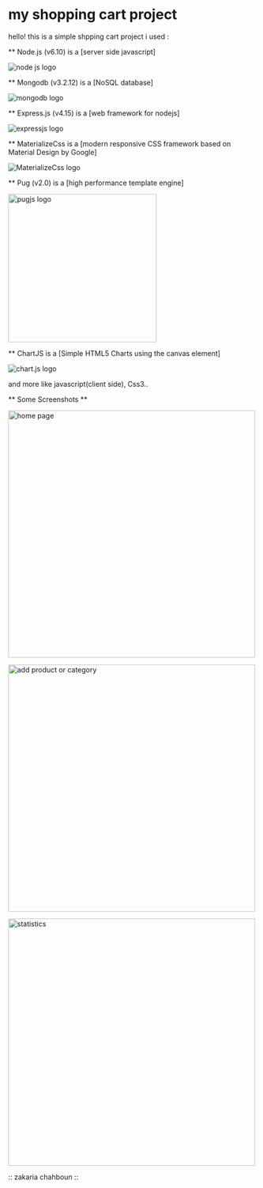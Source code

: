 # my shopping cart project

hello! this is a simple shpping cart project
i used :

** Node.js (v6.10) is a [server side javascript]

![node js logo](https://www.compteepargneco2.com/wp-content/uploads/2015/06/prize-node.js_.png)

** Mongodb (v3.2.12) is a [NoSQL database]

![mongodb logo](http://www.lafabriquedecode.com/blog/wp-content/uploads/2013/04/mongo_logo.png)

** Express.js (v4.15) is a [web framework for nodejs]

![expressjs logo](http://madisonabshire.com/img/tech-svg/Express.png)

** MaterializeCss is a [modern responsive CSS framework based on Material Design by Google]

![MaterializeCss logo](http://jugid.fr/wp-content/uploads/2016/03/materialize-logo.png)

** Pug (v2.0) is a [high performance template engine]

<img src='https://cdn.rawgit.com/pugjs/pug-logo/eec436cee8fd9d1726d7839cbe99d1f694692c0c/SVG/pug-final-logo-_-colour-128.svg' width='300px' alt='pugjs logo'/>

** ChartJS is a [Simple HTML5 Charts using the canvas element]

![chart.js logo](http://www.chartjs.org/img/chartjs-logo.svg)


and more like javascript(client side), Css3..

** Some Screenshots **

<img src='https://raw.githubusercontent.com/zakaria-chahboun/my-shopping-cart-project/master/screenshots/background.PNG' width='500px' alt='home page'/>

<img src='
https://raw.githubusercontent.com/zakaria-chahboun/my-shopping-cart-project/master/screenshots/Admin%20Acc%20Products.PNG' width='500px' alt='add product or category'/>

<img src='https://raw.githubusercontent.com/zakaria-chahboun/my-shopping-cart-project/master/screenshots/Admin%20Account%20More%20Details.png' width='500px' alt='statistics'/>

:: zakaria chahboun ::
